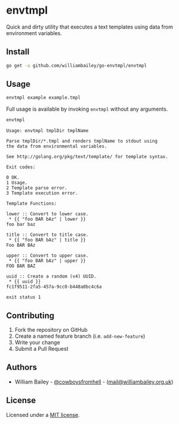 # envtmpl

Quick and dirty utility that executes a text templates using data from environment variables.

## Install

```bash
go get -u github.com/williambailey/go-envtmpl/envtmpl
```

## Usage

```bash
envtmpl example example.tmpl
```

Full usage is available by invoking `envtmpl` without any arguments.

```bash
envtmpl
```
```
Usage: envtmpl tmplDir tmplName

Parse tmplDir/*.tmpl and renders tmplName to stdout using
the data from environmental variables.

See http://golang.org/pkg/text/template/ for template syntax.

Exit codes:

0 OK.
1 Usage.
2 Template parse error.
3 Template execution error.

Template Functions:

lower :: Convert to lower case.
 * {{ "foo BAR bAz" | lower }}
foo bar baz

title :: Convert to title case.
 * {{ "foo BAR bAz" | title }}
Foo BAR BAz

upper :: Convert to upper case.
 * {{ "foo BAR bAz" | upper }}
FOO BAR BAZ

uuid :: Create a random (v4) UUID.
 * {{ uuid }}
fc1f9511-2fa5-457a-9cc0-b448a0bc4c6a

exit status 1
```

## Contributing

1. Fork the repository on GitHub
2. Create a named feature branch (i.e. `add-new-feature`)
3. Write your change
4. Submit a Pull Request

## Authors

- William Bailey - [@cowboysfromhell](https://twitter.com/cowboysfromhell) - ([mail@williambailey.org.uk](mailto:mail@williambailey.org.uk))

## License

Licensed under a [MIT license](LICENSE.txt).
